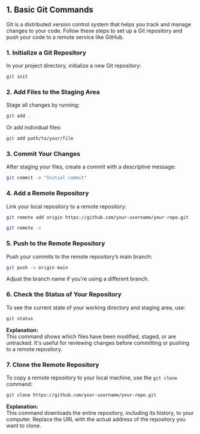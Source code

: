 ## 1. Basic Git Commands

Git is a distributed version control system that helps you track and manage changes to your code. Follow these steps to set up a Git repository and push your code to a remote service like GitHub.

### 1. Initialize a Git Repository

In your project directory, initialize a new Git repository:

```bash
git init
```

### 2. Add Files to the Staging Area

Stage all changes by running:

```bash
git add .
```

Or add individual files:

```bash
git add path/to/your/file
```

### 3. Commit Your Changes

After staging your files, create a commit with a descriptive message:

```bash
git commit -m "Initial commit"
```

### 4. Add a Remote Repository

Link your local repository to a remote repository:

```bash
git remote add origin https://github.com/your-username/your-repo.git
```

```bash
git remote -v
```

### 5. Push to the Remote Repository

Push your commits to the remote repository’s main branch:

```bash
git push -u origin main
```

Adjust the branch name if you're using a different branch.

### 6. Check the Status of Your Repository

To see the current state of your working directory and staging area, use:

```bash
git status
```

**Explanation:**  
This command shows which files have been modified, staged, or are untracked. It's useful for reviewing changes before committing or pushing to a remote repository.

### 7. Clone the Remote Repository

To copy a remote repository to your local machine, use the `git clone` command:

```bash
git clone https://github.com/your-username/your-repo.git
```

**Explanation:**  
This command downloads the entire repository, including its history, to your computer. Replace the URL with the actual address of the repository you want to clone.